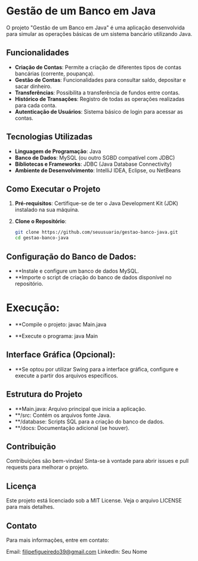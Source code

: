 # Gestão de um Banco em Java

O projeto "Gestão de um Banco em Java" é uma aplicação desenvolvida para simular as operações básicas de um sistema bancário utilizando Java.

## Funcionalidades

- **Criação de Contas**: Permite a criação de diferentes tipos de contas bancárias (corrente, poupança).
- **Gestão de Contas**: Funcionalidades para consultar saldo, depositar e sacar dinheiro.
- **Transferências**: Possibilita a transferência de fundos entre contas.
- **Histórico de Transações**: Registro de todas as operações realizadas para cada conta.
- **Autenticação de Usuários**: Sistema básico de login para acessar as contas.

## Tecnologias Utilizadas

- **Linguagem de Programação**: Java
- **Banco de Dados**: MySQL (ou outro SGBD compatível com JDBC)
- **Bibliotecas e Frameworks**: JDBC (Java Database Connectivity)
- **Ambiente de Desenvolvimento**: IntelliJ IDEA, Eclipse, ou NetBeans

## Como Executar o Projeto

1. **Pré-requisitos**: Certifique-se de ter o Java Development Kit (JDK) instalado na sua máquina.

2. **Clone o Repositório**:
   ```bash
   git clone https://github.com/seuusuario/gestao-banco-java.git
   cd gestao-banco-java
   
## Configuração do Banco de Dados:

- **Instale e configure um banco de dados MySQL.
- **Importe o script de criação do banco de dados disponível no repositório.
# Execução:

- **Compile o projeto:
javac Main.java

- **Execute o programa:
java Main

## Interface Gráfica (Opcional):

- **Se optou por utilizar Swing para a interface gráfica, configure e execute a partir dos arquivos específicos.
  
## Estrutura do Projeto
- **Main.java: Arquivo principal que inicia a aplicação.
- **/src: Contém os arquivos fonte Java.
- **/database: Scripts SQL para a criação do banco de dados.
- **/docs: Documentação adicional (se houver).
  
## Contribuição
Contribuições são bem-vindas! Sinta-se à vontade para abrir issues e pull requests para melhorar o projeto.

## Licença
Este projeto está licenciado sob a MIT License. Veja o arquivo LICENSE para mais detalhes.

## Contato
Para mais informações, entre em contato:

Email: filipefigueiredo39@gmail.com
LinkedIn: Seu Nome
